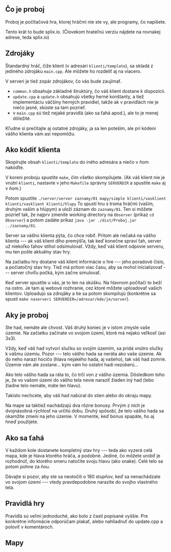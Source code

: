 
Čo je proboj
------------

Proboj je počítačová hra, ktorej hráčmi nie ste vy, ale programy, čo napíšete.

Tento krát to bude splix.io. (Človekom hrateľnú verziu nájdete na
rovnakej adrese, teda splix.io)


Zdrojáky
--------

Štandardný hráč, čiže klient (v adresári `klienti/template`), sa skladá z jediného
zdrojáku `main.cpp`. Ale môžete ho rozdeliť aj na viacero.

V serveri je tiež zopár zdrojákov, čo vás bude zaujímať.

- `common.h` obsahuje základné štruktúry, čo váš klient dostane k dispozícii.
- `update.cpp` a `update.h` obsahujú všetky herné konštanty, a tiež
  implementáciu väčšiny herných pravidiel, takže ak v pravidlách nie je niečo
  jasné, skúste sa tam pozrieť.
- v `main.cpp` sú tiež nejaké pravidlá (ako sa ťahá apod.), ale to je menej
  dôležité.

Kľudne si prečítajte aj ostatné zdrojáky, ja sa len poteším, ale pri kódení
vášho klienta vám asi nepomôžu.

Ako kódiť klienta
-----------------

Skopírujte obsah `klienti/template` do iného adresára a niečo v ňom nakóďte.

V koreni proboju spustite `make`, čím všetko skompilujete. (Ak váš klient nie je
vnútri `klienti`, nastavte v jeho `Makefile` správny `SERVERDIR` a spustite
`make` aj v ňom.)

Potom spustite `./server/server zaznamy/01 mapy/simple klienti/vasklient
klienti/vasklient klienti/hlupy` To spustí hru s troma hráčmi (vaším, druhým
vaším a hlúpym) a uloží záznam do `zaznamy/01`. Ten si môžete pozrieť tak,
že najprv zmeníte working directory na `Observer` (príkaz `cd Observer`)
a potom zadáte príkaz `java -jar ./dist/Proboj.jar ../zaznamy/01`.

Server sa vášho klienta pýta, čo chce robiť. Pritom ale nečaká na vášho
klienta --- ak váš klient dlho premýšľa, tak keď konečne spraví ťah,
server už niekoľko ťahov stihol odsimulovať. Vždy, keď váš klient
odpovie serveru, mu ten pošle aktuálny stav hry.

Na začiatku hry dostane váš klient informácie o hre --- jeho poradové číslo,
a počiatočný stav hry. Tiež má pritom viac času, aby sa mohol
inicializovať --- server chvíľu počká, kým začne simulovať.

Keď server spustíte u vás, je to len na skúšku. Na hlavnom počítači to beží na
ostro. Je tam aj webové rozhranie, cez ktoré môžete uploadovať vašich klientov.
Uploadujú sa zdrojáky a tie sa potom skompilujú (konkrétne sa spustí `make
naserveri SERVERDIR=/adresar/kde/je/server`).


Aky je proboj
-------------

Ste had, nemáte ale chvost. Váš druhý koniec je v istom zmysle vaše územie.
Na začiatku začínate vo svojom území, ktoré má nejakú veľkosť (asi 3x3).

Vždy, keď váš had vytvorí slučku so svojím územím, sa pridá vnútro slučky
k vášmu územiu. Pozor --- telo vášho hada sa neráta ako vaše územie.
Ak do neho narazí hocičo (hlava nejakého hada, aj vašeho), tak váš had
zomrie. Územie vám ale zostane... kým vám ho ostatní hadi nezoberú...

Ako telo vášho hada sa ráta to, čo trčí von z vášho územia. Dôsledkom
toho je, že vo vašom území do vášho tela nevie naraziť žiaden iný had
(lebo žiadne telo nemáte, máte len hlavu).

Takisto nechcete, aby váš had nabúral do stien alebo do okraju mapy.

Na mape sa taktiež nachádzajú dva rôzne bonusy. Prvým z nich je
dvojnásobná rýchlosť na určitú dobu. Druhý spôsobí, že telo vášho
hada sa okamžite zmení na jeho územie. V momente, keď bonus spapáte,
ho aj hneď použijete.

Ako sa ťahá
-----------

V každom kole dostanete kompletný stav hry --- teda ako vyzerá celá
mapa, kde je hlava ktorého hráča, a podobné. Jediné, čo môžete urobiť
je rozhodnúť, do ktorého smeru natočíte svoju hlavu (ako snake).
Celé telo sa potom pohne za ňou.

Dávajte si pozor, aby ste sa neotočili o 180 stupňov, keď sa nenachádzate
vo svojom území --- vtedy pravdepodobne narazíte do svojho vlastného tela.

Pravidlá hry
------------

Pravidlá sú veľmi jednoduché, ako bolo z časti popísané vyššie. Pre
konkrétne informácie odporúčam plakať, alebo nahliadnuť do update.cpp
a poloviť v komentároch.

Mapy
----

